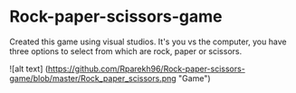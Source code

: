 # Rock-paper-scissors-game
Created this game using visual studios. 
It's you vs the computer, you have three options to select from which are rock, paper or scissors.

![alt text] (https://github.com/Rparekh96/Rock-paper-scissors-game/blob/master/Rock_paper_scissors.png "Game")




